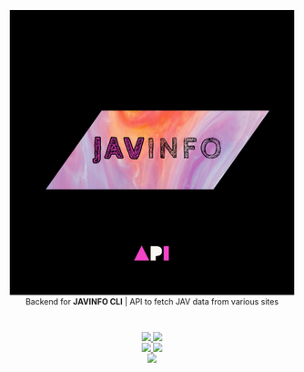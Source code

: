 <p align="center">
    <div align="center">
        <img src="./src/root/logo.png" alt="logo">
    </div>
    <div align="center">Backend for <b>JAVINFO CLI</b> | API to fetch JAV data from various sites
    </div>
</p>

<br>

<p align="center">
    <div align="center">
        <a href="https://javinfo-api.up.railway.app/docs">
            <img src="https://img.shields.io/badge/READ-THE%20DOCS-darkviolet?style=for-the-badge&logo=read-the-docs">
        </a>
        <a href="https://javinfo-api.up.railway.app/demo">
            <img src="https://img.shields.io/website?down_color=red&down_message=API%20IS%20DOWN&label=JAVINFO-API&logo=railway&style=for-the-badge&up_color=darkviolet&up_message=TRY%20DEMO%20%21&url=https://javinfo-api.up.railway.app%2Fcheck">
        </a>
    </div>
    <div align="center">
        <a href="https://app.codacy.com/gh/iamrony777/JavInfo-api">
            <img src="https://img.shields.io/codacy/grade/5f4cc6df4a8d4034b19abe5d6c747009?style=for-the-badge&logo=codacy">
        </a>   
        <img src="https://img.shields.io/github/license/iamrony777/javinfo-api?style=for-the-badge">
    <div>
    <img src="https://img.shields.io/endpoint?url=https://raw.githubusercontent.com/iamrony777/JavInfo-api/main/docs/version">
</p>
